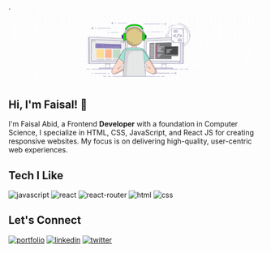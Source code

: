 .![MasterHead](https://raw.githubusercontent.com/faesalabid/faesalabid/main/readme%20banner.gif)

## Hi, I'm Faisal! 👋

I'm Faisal Abid, a Frontend **Developer** with a foundation in Computer Science, I specialize in HTML, CSS, JavaScript, and React JS for creating responsive websites. My focus is on delivering high-quality, user-centric web experiences.

## Tech I Like

![javascript](https://img.shields.io/badge/JavaScript-323330?style=for-the-badge&logo=javascript&logoColor=F7DF1E)
![react](https://img.shields.io/badge/React_Js-339933?style=for-the-badge&logo=react&logoColor=61DAFB)
![react-router](https://img.shields.io/badge/React_Router-CA4245?style=for-the-badge&logo=react-router&logoColor=white)
![html](https://img.shields.io/badge/HTML5-E34F26?style=for-the-badge&logo=html5&logoColor=white)
![css](https://img.shields.io/badge/CSS3-1572B6?style=for-the-badge&logo=css3&logoColor=white)

## Let's Connect
[![portfolio](https://img.shields.io/badge/my_portfolio-000?style=for-the-badge&logo=ko-fi&logoColor=white)](https://faesal.in/)
[![linkedin](https://img.shields.io/badge/linkedin-0A66C2?style=for-the-badge&logo=linkedin&logoColor=white)](https://www.linkedin.com/in/faesalabid/)
[![twitter](https://img.shields.io/badge/twitter-1DA1F2?style=for-the-badge&logo=twitter&logoColor=white)](https://twitter.com/faesalabid)

